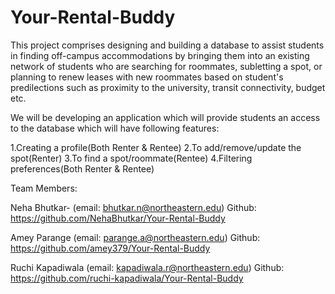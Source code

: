 # Your-Rental-Buddy

This project comprises designing and building a database to assist students in finding off-campus accommodations by bringing them into an existing network of students who are searching for roommates, subletting a spot, or planning to renew leases with new roommates based on student's predilections such as proximity to the university, transit connectivity, budget etc.

We will be developing an application which will provide students an access to the database which will have following features:

1.Creating a profile(Both Renter & Rentee)
2.To add/remove/update the spot(Renter)
3.To find a spot/roommate(Rentee)
4.Filtering preferences(Both Renter & Rentee)

Team Members: 

Neha Bhutkar- (email: bhutkar.n@northeastern.edu) Github: https://github.com/NehaBhutkar/Your-Rental-Buddy

Amey Parange (email: parange.a@northeastern.edu) Github: https://github.com/amey379/Your-Rental-Buddy

Ruchi Kapadiwala (email: kapadiwala.r@northeastern.edu) Github: https://github.com/ruchi-kapadiwala/Your-Rental-Buddy
